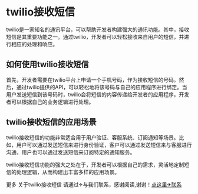 # twilio接收短信

twilio是一家知名的通讯平台，可以帮助开发者构建强大的通讯功能。其中，接收短信是其重要功能之一。通过twilio，开发者可以轻松接收来自用户的短信，并进行相应的处理和响应。

## 如何使用twilio接收短信

首先，开发者需要在twilio平台上申请一个手机号码，作为接收短信的号码。然后，通过twilio提供的API，可以轻松地将该号码与自己的应用程序进行绑定。当用户发送短信到该号码时，twilio会将短信的内容传递给开发者的应用程序，开发者可以根据自己的业务逻辑进行处理。

## twilio接收短信的应用场景

twilio接收短信的功能非常适合用于用户验证、客服系统、订阅通知等场景。比如，用户可以通过发送短信来进行身份验证，客户可以通过发送短信来与客服进行沟通，用户也可以通过发送短信来订阅特定的通知服务。

twilio接收短信功能的强大之处在于，开发者可以根据自己的需求，灵活地定制短信的处理逻辑，从而构建出丰富多样的应用场景。

更多 关于twilio接收短信 请通过✈与我们联系，感谢阅读,谢谢！[点这里✈联系](https://a.k02.cc)